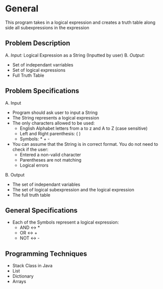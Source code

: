 # General
This program takes in a logical expression and creates a truth table along side all subexpressions in the expression


## Problem Description
A. _Input:_ Logical Expression as a String (Inputted by user)
B. _Output:_ 
- Set of independant varriables
- Set of logical expressions
- Full Truth Table

## Problem Specifications
A. Input
- Program should ask user to input a String
- The String represents a logical expression
- The only characters allowed to be used:
  - English Alphabet letters from a to z and A to Z (case sensitive)
  - Left and Right parenthesis: (  )
  - Symbols: *  +  -
- You can assume that the String is in correct format. You do not need to check if the user:
  - Entered a non-valid character
  - Parentheses are not matching
  - Logical errors

B. Output
- The set of independant variables
- The set of logical subexpression and the logical expression
- The full truth table

## General Specifications
- Each of the Symbols represent a logical expression:
  - AND <-> *
  - OR <-> +
  - NOT <-> -
 


## Programming Techniques
- Stack Class in Java
- List
- Dictionary
- Arrays

